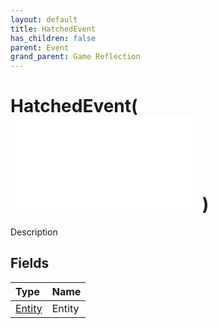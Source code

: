 ```yaml
---
layout: default
title: HatchedEvent
has_children: false
parent: Event
grand_parent: Game Reflection
---
```

# HatchedEvent( ![ EntityEventBase ](/game-reflection/events/entity_event_base.md) )
Description 

## Fields
| Type | Name |
|:-------------|:--------------|
| [Entity](/game-reflection/classes/entity.md) | Entity |
